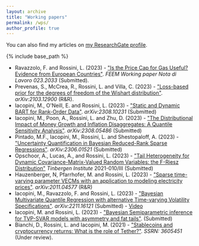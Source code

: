 ```yaml
---
layout: archive
title: "Working papers"
permalink: /wps/
author_profile: true
---
```


You can also find my articles on <a href="https://www.researchgate.net/profile/Luca-Rossini-2">my ResearchGate profile</a>.

{% include base_path %}

* Ravazzolo, F. and Rossini, L. (2023) - ["Is the Price Cap for Gas Useful? Evidence from European Countries"](https://www.feem.it/publications/is-the-price-cap-for-gas-useful-evidence-from-european-countries/). _FEEM Working paper Nota di Lavoro 023.2033_ (Submitted).
* Prevenas, S., McCrea, R., Rossini, L. and Villa, C. (2023) - ["Loss-based prior for the degrees of freedom of the Wishart distribution"](https://arxiv.org/abs/2103.12900). _arXiv:2103.12900_ (R&R).
* Iacopini, M., O'Neill, E. and Rossini, L. (2023) - ["Static and Dynamic BART for Rank-Order Data"](https://arxiv.org/abs/2308.10231). _arXiv:2308.10231_ (Submitted)
* Iacopini, M., Poon, A., Rossini, L. and Zhu, D. (2023) - ["The Distributional Impact of Money Growth and Inflation Disaggregates: A Quantile Sensitivity Analysis"](https://arxiv.org/abs/2308.05486). _arXiv:2308.05486_ (Submitted)
* Pintado, M.F., Iacopini, M., Rossini, L. and Shestopaloff, A. (2023) - ["Uncertainty Quantification in Bayesian Reduced-Rank Sparse Regressions"](https://arxiv.org/abs/2306.01521). _arXiv:2306.01521_ (Submitted)
* Opschoor, A., Lucas, A., and Rossini, L. (2023) - ["Tail Heterogeneity for Dynamic Covariance-Matrix-Valued Random Variables: the F-Riesz Distribution"](https://tinbergen.nl/discussion-paper/6023/21-010-iii-tail-heterogeneity-for-dynamic-covariance-matrices-the-f-riesz-distribution) _Tinbergen Institute_ 2021-010/III (Submitted)
* Hauzenberger, N, Pfarrhofer, M. and Rossini, L. (2023) - ["Sparse time-varying parameter VECMs with an application to modeling electricity prices"](https://arxiv.org/abs/2011.04577). _arXiv:2011.04577_ (R&R)
* Iacopini, M., Ravazzolo, F. and Rossini, L. (2023) - ["Bayesian Multivariate Quantile Regression with alternative Time-varying Volatility Specifications"](https://arxiv.org/abs/2211.16121). _arXiv:2211.16121_ (Submitted) - [Video](https://www.youtube.com/watch?v=IsR1Fg_jSdg&t=412s)
* Iacopini, M. and Rossini, L. (2023) - ["Bayesian Semiparametric inference for TVP-SVAR models with asymmetry and fat tails"](). (Submitted)
* Bianchi, D., Rossini, L. and Iacopini, M. (2021) - ["Stablecoins and cryptocurrency returns: What is the role of Tether?"](https://papers.ssrn.com/sol3/papers.cfm?abstract_id=3605451). _SSRN: 3605451_ (Under review).

